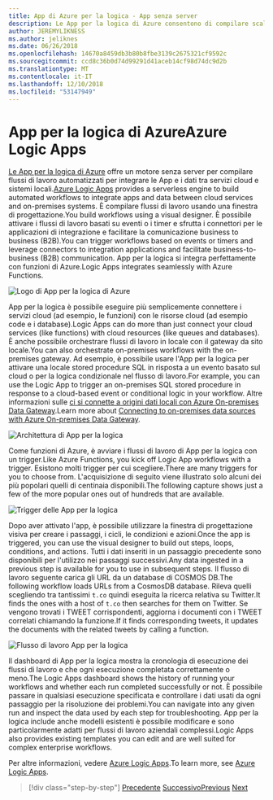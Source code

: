 ```yaml
---
title: App di Azure per la logica - App senza server
description: Le App per la logica di Azure consentono di compilare scalabile flussi di lavoro automatizzati che integrano App e i dati tra cloud dei servizi e sistemi locali.
author: JEREMYLIKNESS
ms.author: jeliknes
ms.date: 06/26/2018
ms.openlocfilehash: 14670a8459db3b80b8fbe3139c2675321cf9592c
ms.sourcegitcommit: ccd8c36b0d74d99291d41aceb14cf98d74dc9d2b
ms.translationtype: MT
ms.contentlocale: it-IT
ms.lasthandoff: 12/10/2018
ms.locfileid: "53147949"
---
```

# <a name="azure-logic-apps"></a><span data-ttu-id="39bd4-103">App per la logica di Azure</span><span class="sxs-lookup"><span data-stu-id="39bd4-103">Azure Logic Apps</span></span>

<span data-ttu-id="39bd4-104">[Le App per la logica di Azure](https://docs.microsoft.com/azure/logic-apps) offre un motore senza server per compilare flussi di lavoro automatizzati per integrare le App e i dati tra servizi cloud e sistemi locali.</span><span class="sxs-lookup"><span data-stu-id="39bd4-104">[Azure Logic Apps](https://docs.microsoft.com/azure/logic-apps) provides a serverless engine to build automated workflows to integrate apps and data between cloud services and on-premises systems.</span></span> <span data-ttu-id="39bd4-105">È compilare flussi di lavoro usando una finestra di progettazione.</span><span class="sxs-lookup"><span data-stu-id="39bd4-105">You build workflows using a visual designer.</span></span> <span data-ttu-id="39bd4-106">È possibile attivare i flussi di lavoro basati su eventi o i timer e sfrutta i connettori per le applicazioni di integrazione e facilitare la comunicazione business to business (B2B).</span><span class="sxs-lookup"><span data-stu-id="39bd4-106">You can trigger workflows based on events or timers and leverage connectors to integration applications and facilitate business-to-business (B2B) communication.</span></span> <span data-ttu-id="39bd4-107">App per la logica si integra perfettamente con funzioni di Azure.</span><span class="sxs-lookup"><span data-stu-id="39bd4-107">Logic Apps integrates seamlessly with Azure Functions.</span></span>

![Logo di App per la logica di Azure](./media/logic-apps-logo.png)

<span data-ttu-id="39bd4-109">App per la logica è possibile eseguire più semplicemente connettere i servizi cloud (ad esempio, le funzioni) con le risorse cloud (ad esempio code e i database).</span><span class="sxs-lookup"><span data-stu-id="39bd4-109">Logic Apps can do more than just connect your cloud services (like functions) with cloud resources (like queues and databases).</span></span> <span data-ttu-id="39bd4-110">È anche possibile orchestrare flussi di lavoro in locale con il gateway da sito locale.</span><span class="sxs-lookup"><span data-stu-id="39bd4-110">You can also orchestrate on-premises workflows with the on-premises gateway.</span></span> <span data-ttu-id="39bd4-111">Ad esempio, è possibile usare l'App per la logica per attivare una locale stored procedure SQL in risposta a un evento basato sul cloud o per la logica condizionale nel flusso di lavoro.</span><span class="sxs-lookup"><span data-stu-id="39bd4-111">For example, you can use the Logic App to trigger an on-premises SQL stored procedure in response to a cloud-based event or conditional logic in your workflow.</span></span> <span data-ttu-id="39bd4-112">Altre informazioni sulle [ci si connette a origini dati locali con Azure On-premises Data Gateway](https://docs.microsoft.com/azure/analysis-services/analysis-services-gateway).</span><span class="sxs-lookup"><span data-stu-id="39bd4-112">Learn more about [Connecting to on-premises data sources with Azure On-premises Data Gateway](https://docs.microsoft.com/azure/analysis-services/analysis-services-gateway).</span></span>

![Architettura di App per la logica](./media/logic-apps-architecture.png)

<span data-ttu-id="39bd4-114">Come funzioni di Azure, è avviare i flussi di lavoro di App per la logica con un trigger.</span><span class="sxs-lookup"><span data-stu-id="39bd4-114">Like Azure Functions, you kick off Logic App workflows with a trigger.</span></span> <span data-ttu-id="39bd4-115">Esistono molti trigger per cui scegliere.</span><span class="sxs-lookup"><span data-stu-id="39bd4-115">There are many triggers for you to choose from.</span></span> <span data-ttu-id="39bd4-116">L'acquisizione di seguito viene illustrato solo alcuni dei più popolari quelli di centinaia disponibili.</span><span class="sxs-lookup"><span data-stu-id="39bd4-116">The following capture shows just a few of the more popular ones out of hundreds that are available.</span></span>

![Trigger delle App per la logica](./media/logic-app-triggers.png)

<span data-ttu-id="39bd4-118">Dopo aver attivato l'app, è possibile utilizzare la finestra di progettazione visiva per creare i passaggi, i cicli, le condizioni e azioni.</span><span class="sxs-lookup"><span data-stu-id="39bd4-118">Once the app is triggered, you can use the visual designer to build out steps, loops, conditions, and actions.</span></span> <span data-ttu-id="39bd4-119">Tutti i dati inseriti in un passaggio precedente sono disponibili per l'utilizzo nei passaggi successivi.</span><span class="sxs-lookup"><span data-stu-id="39bd4-119">Any data ingested in a previous step is available for you to use in subsequent steps.</span></span> <span data-ttu-id="39bd4-120">Il flusso di lavoro seguente carica gli URL da un database di COSMOS DB.</span><span class="sxs-lookup"><span data-stu-id="39bd4-120">The following workflow loads URLs from a CosmosDB database.</span></span> <span data-ttu-id="39bd4-121">Rileva quelli scegliendo tra tantissimi `t.co` quindi eseguita la ricerca relativa su Twitter.</span><span class="sxs-lookup"><span data-stu-id="39bd4-121">It finds the ones with a host of `t.co` then searches for them on Twitter.</span></span> <span data-ttu-id="39bd4-122">Se vengono trovati i TWEET corrispondenti, aggiorna i documenti con i TWEET correlati chiamando la funzione.</span><span class="sxs-lookup"><span data-stu-id="39bd4-122">If it finds corresponding tweets, it updates the documents with the related tweets by calling a function.</span></span>

![Flusso di lavoro App per la logica](./media/logic-app-workflow.png)

<span data-ttu-id="39bd4-124">Il dashboard di App per la logica mostra la cronologia di esecuzione dei flussi di lavoro e che ogni esecuzione completata correttamente o meno.</span><span class="sxs-lookup"><span data-stu-id="39bd4-124">The Logic Apps dashboard shows the history of running your workflows and whether each run completed successfully or not.</span></span> <span data-ttu-id="39bd4-125">È possibile passare in qualsiasi esecuzione specificata e controllare i dati usati da ogni passaggio per la risoluzione dei problemi.</span><span class="sxs-lookup"><span data-stu-id="39bd4-125">You can navigate into any given run and inspect the data used by each step for troubleshooting.</span></span> <span data-ttu-id="39bd4-126">App per la logica include anche modelli esistenti è possibile modificare e sono particolarmente adatti per flussi di lavoro aziendali complessi.</span><span class="sxs-lookup"><span data-stu-id="39bd4-126">Logic Apps also provides existing templates you can edit and are well suited for complex enterprise workflows.</span></span>

<span data-ttu-id="39bd4-127">Per altre informazioni, vedere [Azure Logic Apps](https://docs.microsoft.com/azure/logic-apps).</span><span class="sxs-lookup"><span data-stu-id="39bd4-127">To learn more, see [Azure Logic Apps](https://docs.microsoft.com/azure/logic-apps).</span></span>

>[!div class="step-by-step"]
><span data-ttu-id="39bd4-128">[Precedente](application-insights.md)
>[Successivo](event-grid.md)</span><span class="sxs-lookup"><span data-stu-id="39bd4-128">[Previous](application-insights.md)
[Next](event-grid.md)</span></span>